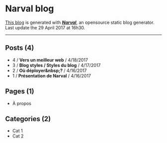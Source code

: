 # Narval blog

[This blog](https://narvaldemo.github.io) is generated with [**_Narval_**](https://github.com/yultivert/narval), an opensource static blog generator. Last update the 29 April 2017 at 16h30.

---

## Posts (4)

- 4 / **Vers un meilleur web** / 4/18/2017
- 3 / **Blog styles / Styles du blog** / 4/17/2017
- 2 / **Où déployer&amp;nbsp;?** / 4/16/2017
- 1 / **Présentation de Narval** / 4/16/2017

## Pages (1)

- À propos

## Categories (2)

- Cat 1
- Cat 2
